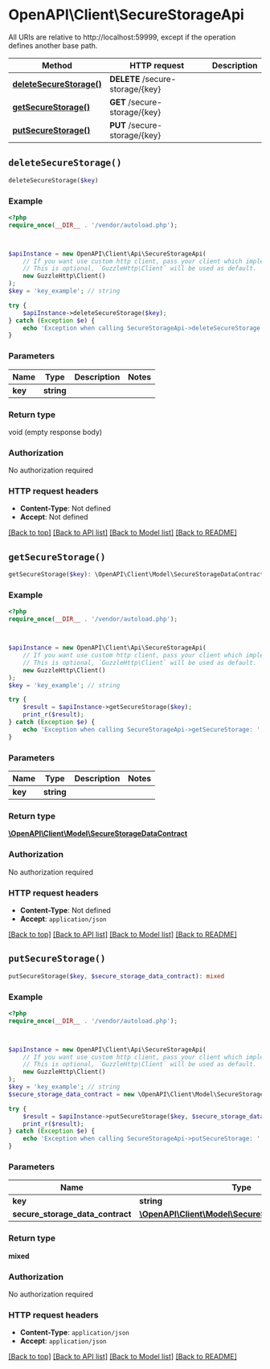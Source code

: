 # OpenAPI\Client\SecureStorageApi

All URIs are relative to http://localhost:59999, except if the operation defines another base path.

| Method | HTTP request | Description |
| ------------- | ------------- | ------------- |
| [**deleteSecureStorage()**](SecureStorageApi.md#deleteSecureStorage) | **DELETE** /secure-storage/{key} |  |
| [**getSecureStorage()**](SecureStorageApi.md#getSecureStorage) | **GET** /secure-storage/{key} |  |
| [**putSecureStorage()**](SecureStorageApi.md#putSecureStorage) | **PUT** /secure-storage/{key} |  |


## `deleteSecureStorage()`

```php
deleteSecureStorage($key)
```



### Example

```php
<?php
require_once(__DIR__ . '/vendor/autoload.php');



$apiInstance = new OpenAPI\Client\Api\SecureStorageApi(
    // If you want use custom http client, pass your client which implements `GuzzleHttp\ClientInterface`.
    // This is optional, `GuzzleHttp\Client` will be used as default.
    new GuzzleHttp\Client()
);
$key = 'key_example'; // string

try {
    $apiInstance->deleteSecureStorage($key);
} catch (Exception $e) {
    echo 'Exception when calling SecureStorageApi->deleteSecureStorage: ', $e->getMessage(), PHP_EOL;
}
```

### Parameters

| Name | Type | Description  | Notes |
| ------------- | ------------- | ------------- | ------------- |
| **key** | **string**|  | |

### Return type

void (empty response body)

### Authorization

No authorization required

### HTTP request headers

- **Content-Type**: Not defined
- **Accept**: Not defined

[[Back to top]](#) [[Back to API list]](../../README.md#endpoints)
[[Back to Model list]](../../README.md#models)
[[Back to README]](../../README.md)

## `getSecureStorage()`

```php
getSecureStorage($key): \OpenAPI\Client\Model\SecureStorageDataContract
```



### Example

```php
<?php
require_once(__DIR__ . '/vendor/autoload.php');



$apiInstance = new OpenAPI\Client\Api\SecureStorageApi(
    // If you want use custom http client, pass your client which implements `GuzzleHttp\ClientInterface`.
    // This is optional, `GuzzleHttp\Client` will be used as default.
    new GuzzleHttp\Client()
);
$key = 'key_example'; // string

try {
    $result = $apiInstance->getSecureStorage($key);
    print_r($result);
} catch (Exception $e) {
    echo 'Exception when calling SecureStorageApi->getSecureStorage: ', $e->getMessage(), PHP_EOL;
}
```

### Parameters

| Name | Type | Description  | Notes |
| ------------- | ------------- | ------------- | ------------- |
| **key** | **string**|  | |

### Return type

[**\OpenAPI\Client\Model\SecureStorageDataContract**](../Model/SecureStorageDataContract.md)

### Authorization

No authorization required

### HTTP request headers

- **Content-Type**: Not defined
- **Accept**: `application/json`

[[Back to top]](#) [[Back to API list]](../../README.md#endpoints)
[[Back to Model list]](../../README.md#models)
[[Back to README]](../../README.md)

## `putSecureStorage()`

```php
putSecureStorage($key, $secure_storage_data_contract): mixed
```



### Example

```php
<?php
require_once(__DIR__ . '/vendor/autoload.php');



$apiInstance = new OpenAPI\Client\Api\SecureStorageApi(
    // If you want use custom http client, pass your client which implements `GuzzleHttp\ClientInterface`.
    // This is optional, `GuzzleHttp\Client` will be used as default.
    new GuzzleHttp\Client()
);
$key = 'key_example'; // string
$secure_storage_data_contract = new \OpenAPI\Client\Model\SecureStorageDataContract(); // \OpenAPI\Client\Model\SecureStorageDataContract

try {
    $result = $apiInstance->putSecureStorage($key, $secure_storage_data_contract);
    print_r($result);
} catch (Exception $e) {
    echo 'Exception when calling SecureStorageApi->putSecureStorage: ', $e->getMessage(), PHP_EOL;
}
```

### Parameters

| Name | Type | Description  | Notes |
| ------------- | ------------- | ------------- | ------------- |
| **key** | **string**|  | |
| **secure_storage_data_contract** | [**\OpenAPI\Client\Model\SecureStorageDataContract**](../Model/SecureStorageDataContract.md)|  | |

### Return type

**mixed**

### Authorization

No authorization required

### HTTP request headers

- **Content-Type**: `application/json`
- **Accept**: `application/json`

[[Back to top]](#) [[Back to API list]](../../README.md#endpoints)
[[Back to Model list]](../../README.md#models)
[[Back to README]](../../README.md)
